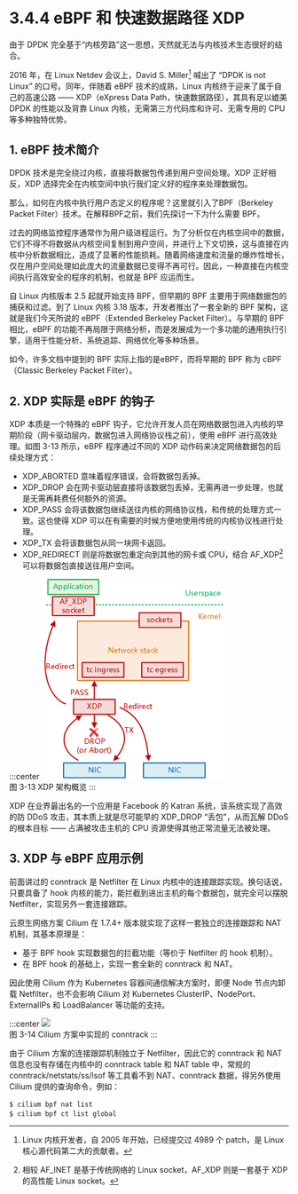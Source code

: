 # 3.4.4 eBPF 和 快速数据路径 XDP 

由于 DPDK 完全基于“内核旁路”这一思想，天然就无法与内核技术生态很好的结合。

2016 年，在 Linux Netdev 会议上，David S. Miller[^1] 喊出了 “DPDK is not Linux” 的口号。同年，伴随着 eBPF 技术的成熟，Linux 内核终于迎来了属于自己的高速公路 —— XDP（eXpress Data Path，快速数据路径），其具有足以媲美 DPDK 的性能以及背靠 Linux 内核，无需第三方代码库和许可、无需专用的 CPU 等多种独特优势。

## 1. eBPF 技术简介

DPDK 技术是完全绕过内核，直接将数据包传递到用户空间处理。XDP 正好相反，XDP 选择完全在内核空间中执行我们定义好的程序来处理数据包。

那么，如何在内核中执行用户态定义的程序呢？这里就引入了BPF（Berkeley Packet Filter）技术。在解释BPF之前，我们先探讨一下为什么需要 BPF。

过去的网络监控程序通常作为用户级进程运行。为了分析仅在内核空间中的数据，它们不得不将数据从内核空间复制到用户空间，并进行上下文切换，这与直接在内核中分析数据相比，造成了显著的性能损耗。随着网络速度和流量的爆炸性增长，仅在用户空间处理如此庞大的流量数据已变得不再可行。因此，一种直接在内核空间执行高效安全的程序的机制，也就是 BPF 应运而生。 

自 Linux 内核版本 2.5 起就开始支持 BPF，但早期的 BPF 主要用于网络数据包的捕获和过滤。到了 Linux 内核 3.18 版本，开发者推出了一套全新的 BPF 架构，这就是我们今天所说的 eBPF（Extended Berkeley Packet Filter）。与早期的 BPF 相比，eBPF 的功能不再局限于网络分析，而是发展成为一个多功能的通用执行引擎，适用于性能分析、系统追踪、网络优化等多种场景。

如今，许多文档中提到的 BPF 实际上指的是eBPF，而将早期的 BPF 称为 cBPF（Classic Berkeley Packet Filter）。

## 2. XDP 实际是 eBPF 的钩子

XDP 本质是一个特殊的 eBPF 钩子，它允许开发人员在网络数据包进入内核的早期阶段（网卡驱动层内，数据包进入网络协议栈之前），使用 eBPF 进行高效处理。如图 3-13 所示，eBPF 程序通过不同的 XDP 动作码来决定网络数据包的后续处理方式：

- XDP_ABORTED 意味着程序错误，会将数据包丢掉。
- XDP_DROP 会在网卡驱动层直接将该数据包丢掉，无需再进一步处理，也就是无需再耗费任何额外的资源。
- XDP_PASS 会将该数据包继续送往内核的网络协议栈，和传统的处理方式一致。这也使得 XDP 可以在有需要的时候方便地使用传统的内核协议栈进行处理。
- XDP_TX 会将该数据包从同一块网卡返回。
- XDP_REDIRECT 则是将数据包重定向到其他的网卡或 CPU，结合 AF_XDP[^2]可以将数据包直接送往用户空间。

:::center
  ![](../assets/xdp.png)<br/>
 图 3-13 XDP 架构概览
:::

XDP 在业界最出名的一个应用是 Facebook 的 Katran 系统，该系统实现了高效的防 DDoS 攻击，其本质上就是尽可能早的 XDP_DROP “丢包”，从而瓦解 DDoS 的根本目标 —— 占满被攻击主机的 CPU 资源使得其他正常流量无法被处理。


## 3. XDP 与 eBPF 应用示例

前面讲过的 conntrack 是 Netfilter 在 Linux 内核中的连接跟踪实现。换句话说，只要具备了 hook 内核的能力，能拦截到进出主机的每个数据包，就完全可以摆脱 Netfilter，实现另外一套连接跟踪。

云原生网络方案 Cilium 在 1.7.4+ 版本就实现了这样一套独立的连接跟踪和 NAT 机制，其基本原理是：

- 基于 BPF hook 实现数据包的拦截功能（等价于 Netfilter 的 hook 机制）。
- 在 BPF hook 的基础上，实现一套全新的 conntrack 和 NAT。

因此使用 Cilium 作为 Kubernetes 容器间通信解决方案时，即便 Node 节点内卸载 Netfilter，也不会影响 Cilium 对 Kubernetes ClusterIP、NodePort、ExternalIPs 和 LoadBalancer 等功能的支持。

:::center
  ![](../assets/cilium.svg)<br/>
 图 3-14 Cilium 方案中实现的 conntrack
:::

由于 Cilium 方案的连接跟踪机制独立于 Netfilter，因此它的 conntrack 和 NAT 信息也没有存储在内核中的 conntrack table 和 NAT table 中，常规的 conntrack/netstats/ss/lsof 等工具看不到 NAT、conntrack 数据，得另外使用 Cilium 提供的查询命令，例如：

```bash
$ cilium bpf nat list
$ cilium bpf ct list global
```

[^1]: Linux 内核开发者，自 2005 年开始，已经提交过 4989 个 patch，是 Linux 核心源代码第二大的贡献者。
[^2]: 相较 AF_INET 是基于传统网络的 Linux socket，AF_XDP 则是一套基于 XDP 的高性能 Linux socket。
